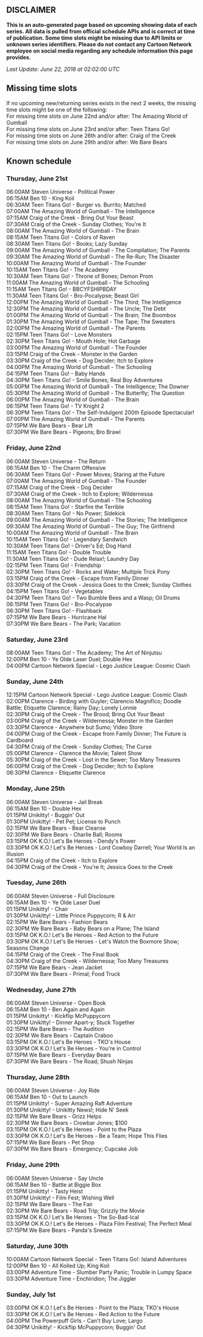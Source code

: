 ## DISCLAIMER
**This is an auto-generated page based on upcoming showing data of each series. All data is pulled from official schedule APIs and is correct at time of publication. Some time slots might be missing due to API limits or unknown series identifiers. Please do not contact any Cartoon Network employee on social media regarding any schedule information this page provides.**

_Last Update: June 22, 2018 at 02:02:00 UTC_  

## Missing time slots
If no upcoming new/returning series exists in the next 2 weeks, the missing time slots might be one of the following:  
For missing time slots on June 22nd and/or after: The Amazing World of Gumball  
For missing time slots on June 23rd and/or after: Teen Titans Go!  
For missing time slots on June 26th and/or after: Craig of the Creek  
For missing time slots on June 29th and/or after: We Bare Bears  

## Known schedule

### Thursday, June 21st
06:00AM Steven Universe - Political Power  
06:15AM Ben 10 - King Koil  
06:30AM Teen Titans Go! - Burger vs. Burrito; Matched  
07:00AM The Amazing World of Gumball - The Intelligence  
07:15AM Craig of the Creek - Bring Out Your Beast  
07:30AM Craig of the Creek - Sunday Clothes; You're It  
08:00AM The Amazing World of Gumball - The Brain  
08:15AM Teen Titans Go! - Colors of Raven  
08:30AM Teen Titans Go! - Books; Lazy Sunday  
09:00AM The Amazing World of Gumball - The Compilation; The Parents  
09:30AM The Amazing World of Gumball - The Re-Run; The Disaster  
10:00AM The Amazing World of Gumball - The Founder  
10:15AM Teen Titans Go! - The Academy  
10:30AM Teen Titans Go! - Throne of Bones; Demon Prom  
11:00AM The Amazing World of Gumball - The Schooling  
11:15AM Teen Titans Go! - BBCYFSHIPBDAY  
11:30AM Teen Titans Go! - Bro-Pocalypse; Beast Girl  
12:00PM The Amazing World of Gumball - The Third; The Intelligence  
12:30PM The Amazing World of Gumball - The Uncle; The Debt  
01:00PM The Amazing World of Gumball - The Brain; The Boombox  
01:30PM The Amazing World of Gumball - The Tape; The Sweaters  
02:00PM The Amazing World of Gumball - The Parents  
02:15PM Teen Titans Go! - Love Monsters  
02:30PM Teen Titans Go! - Mouth Hole; Hot Garbage  
03:00PM The Amazing World of Gumball - The Founder  
03:15PM Craig of the Creek - Monster in the Garden  
03:30PM Craig of the Creek - Dog Decider; Itch to Explore  
04:00PM The Amazing World of Gumball - The Schooling  
04:15PM Teen Titans Go! - Baby Hands  
04:30PM Teen Titans Go! - Smile Bones; Real Boy Adventures  
05:00PM The Amazing World of Gumball - The Intelligence; The Downer  
05:30PM The Amazing World of Gumball - The Butterfly; The Question  
06:00PM The Amazing World of Gumball - The Brain  
06:15PM Teen Titans Go! - TV Knight 2  
06:30PM Teen Titans Go! - The Self-Indulgent 200th Episode Spectacular!  
07:00PM The Amazing World of Gumball - The Parents  
07:15PM We Bare Bears - Bear Lift  
07:30PM We Bare Bears - Pigeons; Bro Brawl  

### Friday, June 22nd
06:00AM Steven Universe - The Return  
06:15AM Ben 10 - The Charm Offensive  
06:30AM Teen Titans Go! - Power Moves; Staring at the Future  
07:00AM The Amazing World of Gumball - The Founder  
07:15AM Craig of the Creek - Dog Decider  
07:30AM Craig of the Creek - Itch to Explore; Wildernessa  
08:00AM The Amazing World of Gumball - The Schooling  
08:15AM Teen Titans Go! - Starfire the Terrible  
08:30AM Teen Titans Go! - No Power; Sidekick  
09:00AM The Amazing World of Gumball - The Stories; The Intelligence  
09:30AM The Amazing World of Gumball - The Guy; The Girlfriend  
10:00AM The Amazing World of Gumball - The Brain  
10:15AM Teen Titans Go! - Legendary Sandwich  
10:30AM Teen Titans Go! - Driver's Ed; Dog Hand  
11:15AM Teen Titans Go! - Double Trouble  
11:30AM Teen Titans Go! - Dude Relax!; Laundry Day  
02:15PM Teen Titans Go! - Friendship  
02:30PM Teen Titans Go! - Rocks and Water; Multiple Trick Pony  
03:15PM Craig of the Creek - Escape from Family Dinner  
03:30PM Craig of the Creek - Jessica Goes to the Creek; Sunday Clothes  
04:15PM Teen Titans Go! - Vegetables  
04:30PM Teen Titans Go! - Two Bumble Bees and a Wasp; Oil Drums  
06:15PM Teen Titans Go! - Bro-Pocalypse  
06:30PM Teen Titans Go! - Flashback  
07:15PM We Bare Bears - Hurricane Hal  
07:30PM We Bare Bears - The Park; Vacation  

### Saturday, June 23rd
08:00AM Teen Titans Go! - The Academy; The Art of Ninjutsu  
12:00PM Ben 10 - Ye Olde Laser Duel; Double Hex  
04:00PM Cartoon Network Special - Lego Justice League: Cosmic Clash  

### Sunday, June 24th
12:15PM Cartoon Network Special - Lego Justice League: Cosmic Clash  
02:00PM Clarence - Birding with Guyler; Clarencio Magnifico; Doodle Battle; Etiquette Clarence; Rainy Day; Lonely Lonnie  
02:30PM Craig of the Creek - The Brood; Bring Out Your Beast  
03:00PM Craig of the Creek - Wildernessa; Monster in the Garden  
03:30PM Clarence - Anywhere but Sumo; Video Store  
04:00PM Craig of the Creek - Escape from Family Dinner; The Future is Cardboard  
04:30PM Craig of the Creek - Sunday Clothes; The Curse  
05:00PM Clarence - Clarence the Movie; Talent Show  
05:30PM Craig of the Creek - Lost in the Sewer; Too Many Treasures  
06:00PM Craig of the Creek - Dog Decider; Itch to Explore  
06:30PM Clarence - Etiquette Clarence  

### Monday, June 25th
06:00AM Steven Universe - Jail Break  
06:15AM Ben 10 - Double Hex  
01:15PM Unikitty! - Buggin' Out  
01:30PM Unikitty! - Pet Pet; License to Punch  
02:15PM We Bare Bears - Bear Cleanse  
02:30PM We Bare Bears - Charlie Ball; Rooms  
03:15PM OK K.O.! Let's Be Heroes - Dendy's Power  
03:30PM OK K.O.! Let's Be Heroes - Lord Cowboy Darrell; Your World Is an Illusion  
04:15PM Craig of the Creek - Itch to Explore  
04:30PM Craig of the Creek - You're It; Jessica Goes to the Creek  

### Tuesday, June 26th
06:00AM Steven Universe - Full Disclosure  
06:15AM Ben 10 - Ye Olde Laser Duel  
01:15PM Unikitty! - Chair  
01:30PM Unikitty! - Little Prince Puppycorn; R & Arr  
02:15PM We Bare Bears - Fashion Bears  
02:30PM We Bare Bears - Baby Bears on a Plane; The Island  
03:15PM OK K.O.! Let's Be Heroes - Red Action to the Future  
03:30PM OK K.O.! Let's Be Heroes - Let's Watch the Boxmore Show; Seasons Change  
04:15PM Craig of the Creek - The Final Book  
04:30PM Craig of the Creek - Wildernessa; Too Many Treasures  
07:15PM We Bare Bears - Jean Jacket  
07:30PM We Bare Bears - Primal; Food Truck  

### Wednesday, June 27th
06:00AM Steven Universe - Open Book  
06:15AM Ben 10 - Ben Again and Again  
01:15PM Unikitty! - Kickflip McPuppycorn  
01:30PM Unikitty! - Dinner Apart-y; Stuck Together  
02:15PM We Bare Bears - The Audition  
02:30PM We Bare Bears - Captain Craboo  
03:15PM OK K.O.! Let's Be Heroes - TKO's House  
03:30PM OK K.O.! Let's Be Heroes - You're in Control  
07:15PM We Bare Bears - Everyday Bears  
07:30PM We Bare Bears - The Road; Shush Ninjas  

### Thursday, June 28th
06:00AM Steven Universe - Joy Ride  
06:15AM Ben 10 - Out to Launch  
01:15PM Unikitty! - Super Amazing Raft Adventure  
01:30PM Unikitty! - Unikitty News!; Hide N' Seek  
02:15PM We Bare Bears - Grizz Helps  
02:30PM We Bare Bears - Crowbar Jones; $100  
03:15PM OK K.O.! Let's Be Heroes - Point to the Plaza  
03:30PM OK K.O.! Let's Be Heroes - Be a Team; Hope This Flies  
07:15PM We Bare Bears - Pet Shop  
07:30PM We Bare Bears - Emergency; Cupcake Job  

### Friday, June 29th
06:00AM Steven Universe - Say Uncle  
06:15AM Ben 10 - Battle at Biggie Box  
01:15PM Unikitty! - Tasty Heist  
01:30PM Unikitty! - Film Fest; Wishing Well  
02:15PM We Bare Bears - The Fair  
02:30PM We Bare Bears - Road Trip; Grizzly the Movie  
03:15PM OK K.O.! Let's Be Heroes - The So-Bad-Ical  
03:30PM OK K.O.! Let's Be Heroes - Plaza Film Festival; The Perfect Meal  
07:15PM We Bare Bears - Panda's Sneeze  

### Saturday, June 30th
10:00AM Cartoon Network Special - Teen Titans Go!: Island Adventures  
12:00PM Ben 10 - All Koiled Up; King Koil  
03:00PM Adventure Time - Slumber Party Panic; Trouble in Lumpy Space  
03:30PM Adventure Time - Enchiridion; The Jiggler  

### Sunday, July 1st
03:00PM OK K.O.! Let's Be Heroes - Point to the Plaza; TKO's House  
03:30PM OK K.O.! Let's Be Heroes - Red Action to the Future  
04:00PM The Powerpuff Girls - Can't Buy Love; Largo  
04:30PM Unikitty! - Kickflip McPuppycorn; Buggin' Out  
